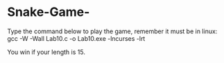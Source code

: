 # Snake-Game-
Type the command below to play the game, remember it must be in linux:
gcc -W -Wall Lab10.c -o Lab10.exe -lncurses -lrt

You win if your length is 15.

